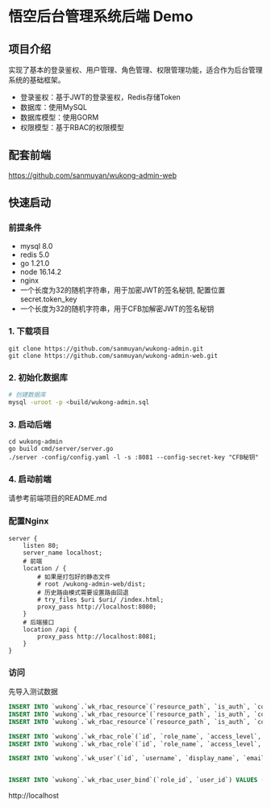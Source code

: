 # 悟空后台管理系统后端 Demo

## 项目介绍

实现了基本的登录鉴权、用户管理、角色管理、权限管理功能，适合作为后台管理系统的基础框架。

- 登录鉴权：基于JWT的登录鉴权，Redis存储Token
- 数据库：使用MySQL
- 数据库模型：使用GORM
- 权限模型：基于RBAC的权限模型

## 配套前端

https://github.com/sanmuyan/wukong-admin-web

## 快速启动

### 前提条件

- mysql 8.0
- redis 5.0
- go 1.21.0
- node 16.14.2
- nginx
- 一个长度为32的随机字符串，用于加密JWT的签名秘钥, 配置位置 secret.token_key
- 一个长度为32的随机字符串，用于CFB加解密JWT的签名秘钥

### 1. 下载项目

```shell
git clone https://github.com/sanmuyan/wukong-admin.git
git clone https://github.com/sanmuyan/wukong-admin-web.git
```

### 2. 初始化数据库

```bash
# 创建数据库
mysql -uroot -p <build/wukong-admin.sql
```

### 3. 启动后端

```shell
cd wukong-admin
go build cmd/server/server.go
./server -config/config.yaml -l -s :8081 --config-secret-key "CFB秘钥"
```

### 4. 启动前端

请参考前端项目的README.md

### 配置Nginx

```nginx
server {
    listen 80;
    server_name localhost;
    # 前端
    location / {
        # 如果是打包好的静态文件
        # root /wukong-admin-web/dist;
        # 历史路由模式需要设置路由回退
        # try_files $uri $uri/ /index.html;
        proxy_pass http://localhost:8080;
    }
    # 后端接口
    location /api {
        proxy_pass http://localhost:8081;
    }
}
```

### 访问

先导入测试数据
```sql
INSERT INTO `wukong`.`wk_rbac_resource`(`resource_path`, `is_auth`, `comment`) VALUES ('/api/user', 1, '用户');
INSERT INTO `wukong`.`wk_rbac_resource`(`resource_path`, `is_auth`, `comment`) VALUES ('/api/user/profile', 2, '用户个人信息');
INSERT INTO `wukong`.`wk_rbac_resource`(`resource_path`, `is_auth`, `comment`) VALUES ('/api/logout', 2, '退出登录');

INSERT INTO `wukong`.`wk_rbac_role`(`id`, `role_name`, `access_level`, `comment`) VALUES (1, 'base', 1, '基本用户');
INSERT INTO `wukong`.`wk_rbac_role`(`id`, `role_name`, `access_level`, `comment`) VALUES (2, 'admin', 100, '管理员');

INSERT INTO `wukong`.`wk_user`(`id`, `username`, `display_name`, `email`, `mobile`, `password`, `source`, `is_active`, `create_time`, `update_time`) VALUES (1, 'admin', '管理员', 'admin@qq.com', '13888888888', '$2a$04$WXVJ91k1yjGecUgfBgC3COnKstE.h4fdjV0bRc0TUpS4OoAAY0/7K', 'local', 1, '2023-04-14 16:44:07', '2023-04-15 13:17:28');


INSERT INTO `wukong`.`wk_rbac_user_bind`(`role_id`, `user_id`) VALUES (1, 1);
```
http://localhost
